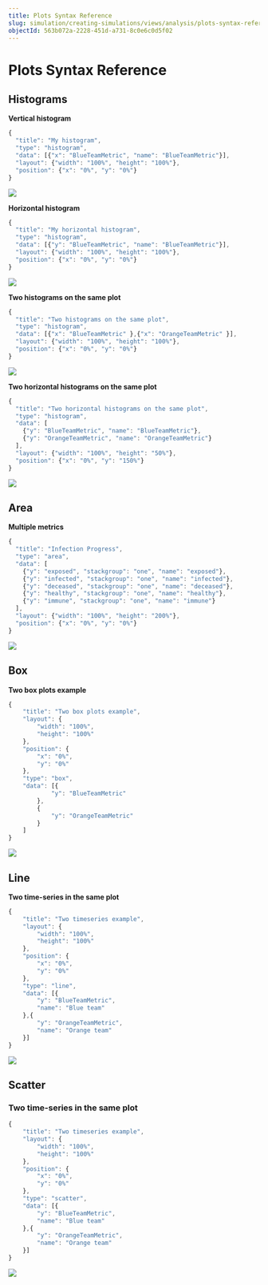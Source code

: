 ```yaml
---
title: Plots Syntax Reference
slug: simulation/creating-simulations/views/analysis/plots-syntax-reference
objectId: 563b072a-2228-451d-a731-8c0e6c0d5f02
---
```


# Plots Syntax Reference

## Histograms

**Vertical histogram**

<Tabs>
<Tab title="Code" >

  
```javascript
{
  "title": "My histogram",
  "type": "histogram",
  "data": [{"x": "BlueTeamMetric", "name": "BlueTeamMetric"}],
  "layout": {"width": "100%", "height": "100%"},
  "position": {"x": "0%", "y": "0%"}
}
```
</Tab>

<TextTab title="Modal configuration" >

![](https://cdn-us1.hash.ai/site/docs/screenshot-2021-03-11-at-18.27.36.png)
</TextTab>
</Tabs>

**Horizontal histogram**

<Tabs>
<Tab title="Code" >


```javascript
{
  "title": "My horizontal histogram",
  "type": "histogram",
  "data": [{"y": "BlueTeamMetric", "name": "BlueTeamMetric"}],
  "layout": {"width": "100%", "height": "100%"},
  "position": {"x": "0%", "y": "0%"}
}
```
</Tab>

<TextTab title="Modal configuration" >

![](https://cdn-us1.hash.ai/site/docs/screenshot-2021-03-11-at-18.30.43.png)
</TextTab>
</Tabs>

**Two histograms on the same plot**

<Tabs>
<Tab title="Code" >


```javascript
{
  "title": "Two histograms on the same plot",
  "type": "histogram",
  "data": [{"x": "BlueTeamMetric" },{"x": "OrangeTeamMetric" }],
  "layout": {"width": "100%", "height": "100%"},
  "position": {"x": "0%", "y": "0%"}
}
```
</Tab>

<TextTab title="Modal configuration" >

![](https://cdn-us1.hash.ai/site/docs/screenshot-2021-03-11-at-18.36.34.png)
</TextTab>
</Tabs>

**Two horizontal histograms on the same plot**

<Tabs>
<Tab title="Code" >


```javascript
{
  "title": "Two horizontal histograms on the same plot",
  "type": "histogram",
  "data": [
    {"y": "BlueTeamMetric", "name": "BlueTeamMetric"},
    {"y": "OrangeTeamMetric", "name": "OrangeTeamMetric"}
  ],
  "layout": {"width": "100%", "height": "50%"},
  "position": {"x": "0%", "y": "150%"}
}
```
</Tab>

<TextTab title="Modal configuration" >

![](https://cdn-us1.hash.ai/site/docs/screenshot-2021-03-11-at-18.37.23.png)
</TextTab>
</Tabs>

## Area

**Multiple metrics**

<Tabs>
<Tab title="Code" >


```javascript
{
  "title": "Infection Progress",
  "type": "area",
  "data": [
    {"y": "exposed", "stackgroup": "one", "name": "exposed"},
    {"y": "infected", "stackgroup": "one", "name": "infected"},
    {"y": "deceased", "stackgroup": "one", "name": "deceased"},
    {"y": "healthy", "stackgroup": "one", "name": "healthy"},
    {"y": "immune", "stackgroup": "one", "name": "immune"}
  ],
  "layout": {"width": "100%", "height": "200%"},
  "position": {"x": "0%", "y": "0%"}
}
```
</Tab>

<TextTab title="Modal configuration" >

![](https://cdn-us1.hash.ai/site/docs/screenshot-2021-03-11-at-17.53.05.png)
</TextTab>
</Tabs>

## Box

**Two box plots example**

<Tabs>
<Tab title="Code" >

```javascript
{
    "title": "Two box plots example",
    "layout": {
        "width": "100%",
        "height": "100%"
    },
    "position": {
        "x": "0%",
        "y": "0%"
    },
    "type": "box",
    "data": [{
            "y": "BlueTeamMetric"
        },
        {
            "y": "OrangeTeamMetric"
        }
    ]
}
```
</Tab>

<TextTab title="Modal configuration" >

![](https://cdn-us1.hash.ai/site/docs/screenshot-2021-03-11-at-18.25.23.png)
</TextTab>
</Tabs>

## Line

**Two time-series in the same plot**

<Tabs>
<Tab title="Code" >

```javascript
{
    "title": "Two timeseries example",
    "layout": {
        "width": "100%",
        "height": "100%"
    },
    "position": {
        "x": "0%",
        "y": "0%"
    },
    "type": "line",
    "data": [{
        "y": "BlueTeamMetric",
        "name": "Blue team"
    },{
        "y": "OrangeTeamMetric",
        "name": "Orange team"
    }]
}
```
</Tab>

<TextTab title="Modal configuration" >

![](https://cdn-us1.hash.ai/site/docs/screenshot-2021-03-11-at-15.27.25.png)
</TextTab>
</Tabs>

## Scatter

### Two time-series in the same plot

<Tabs>
<Tab title="Code" >

```javascript
{
    "title": "Two timeseries example",
    "layout": {
        "width": "100%",
        "height": "100%"
    },
    "position": {
        "x": "0%",
        "y": "0%"
    },
    "type": "scatter",
    "data": [{
        "y": "BlueTeamMetric",
        "name": "Blue team"
    },{
        "y": "OrangeTeamMetric",
        "name": "Orange team"
    }]
}
```
</Tab>

<TextTab title="Modal configuration" >

![](https://cdn-us1.hash.ai/site/docs/screenshot-2021-03-11-at-15.15.03.png)
</TextTab>
</Tabs>

